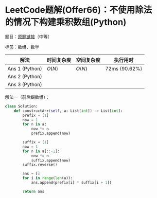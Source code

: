 # LeetCode题解(Offer66)：不使用除法的情况下构建乘积数组(Python)

题目：[原题链接](https://leetcode-cn.com/problems/gou-jian-cheng-ji-shu-zu-lcof/)（中等）

标签：数组、数学

| 解法           | 时间复杂度 | 空间复杂度 | 执行用时      |
| -------------- | ---------- | ---------- | ------------- |
| Ans 1 (Python) | $O(N)$     | $O(N)$     | 72ms (90.62%) |
| Ans 2 (Python) |            |            |               |
| Ans 3 (Python) |            |            |               |

解法一（前后缀数组）：

```python
class Solution:
    def constructArr(self, a: List[int]) -> List[int]:
        prefix = [1]
        now = 1
        for n in a:
            now *= n
            prefix.append(now)

        suffix = [1]
        now = 1
        for n in a[::-1]:
            now *= n
            suffix.append(now)
        suffix.reverse()

        ans = []
        for i in range(len(a)):
            ans.append(prefix[i] * suffix[i + 1])

        return ans
```